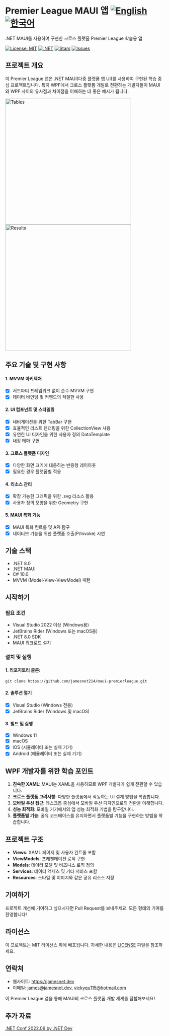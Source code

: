 # Premier League MAUI 앱 [![English](https://img.shields.io/badge/Language-English-blue.svg)](README.md) [![한국어](https://img.shields.io/badge/Language-한국어-red.svg)](README.ko.md)

.NET MAUI를 사용하여 구현한 크로스 플랫폼 Premier League 학습용 앱

[![License: MIT](https://img.shields.io/badge/License-MIT-yellow.svg)](https://opensource.org/licenses/MIT)
[![.NET](https://img.shields.io/badge/.NET-8.0-blue.svg)](https://dotnet.microsoft.com/download)
[![Stars](https://img.shields.io/github/stars/jamesnet214/maui-premierleague.svg)](https://github.com/jamesnet214/maui-premierleague/stargazers)
[![Issues](https://img.shields.io/github/issues/jamesnet214/maui-premierleague.svg)](https://github.com/jamesnet214/maui-premierleague/issues)

## 프로젝트 개요

이 Premier League 앱은 .NET MAUI(다중 플랫폼 앱 UI)를 사용하여 구현된 학습 중심 프로젝트입니다. 특히 WPF에서 크로스 플랫폼 개발로 전환하는 개발자들이 MAUI와 WPF 사이의 유사점과 차이점을 이해하는 데 좋은 예시가 됩니다.

<img width="400" alt="Tables" src="https://user-images.githubusercontent.com/52397976/193004770-75654ac4-ab56-4f4d-bd63-416110b94b18.png"> <img width="400" alt="Results" src="https://user-images.githubusercontent.com/52397976/193004945-4a76f3e2-3583-47e7-aef3-3dc10a265d3e.png">

## 주요 기술 및 구현 사항

#### 1. MVVM 아키텍처
- [x] 서드파티 프레임워크 없이 순수 MVVM 구현
- [x] 데이터 바인딩 및 커맨드의 적절한 사용

#### 2. UI 컴포넌트 및 스타일링
- [x] 네비게이션을 위한 TabBar 구현
- [x] 효율적인 리스트 렌더링을 위한 CollectionView 사용
- [x] 유연한 UI 디자인을 위한 사용자 정의 DataTemplate
- [x] 내장 테마 구현

#### 3. 크로스 플랫폼 디자인
- [x] 다양한 화면 크기에 대응하는 반응형 레이아웃
- [x] 필요한 경우 플랫폼별 적응

#### 4. 리소스 관리
- [x] 확장 가능한 그래픽을 위한 .svg 리소스 활용
- [x] 사용자 정의 모양을 위한 Geometry 구현

#### 5. MAUI 특화 기능
- [x] MAUI 특화 컨트롤 및 API 탐구
- [x] 네이티브 기능을 위한 플랫폼 호출(P/Invoke) 시연

## 기술 스택
- .NET 8.0
- .NET MAUI
- C# 10.0
- MVVM (Model-View-ViewModel) 패턴

## 시작하기

### 필요 조건
- Visual Studio 2022 이상 (Windows용)
- JetBrains Rider (Windows 또는 macOS용)
- .NET 8.0 SDK
- MAUI 워크로드 설치

### 설치 및 실행
#### 1. 리포지토리 클론:

```
git clone https://github.com/jamesnet214/maui-premierleague.git
```

#### 2. 솔루션 열기
- [x] Visual Studio (Windows 전용)
- [x] JetBrains Rider (Windows 및 macOS)

#### 3. 빌드 및 실행
- [x] Windows 11
- [x] macOS
- [x] iOS (시뮬레이터 또는 실제 기기)
- [x] Android (에뮬레이터 또는 실제 기기)

## WPF 개발자를 위한 학습 포인트

1. **친숙한 XAML**: MAUI는 XAML을 사용하므로 WPF 개발자가 쉽게 전환할 수 있습니다.
2. **크로스 플랫폼 고려사항**: 다양한 플랫폼에서 작동하는 UI 설계 방법을 학습합니다.
3. **모바일 우선 접근**: 데스크톱 중심에서 모바일 우선 디자인으로의 전환을 이해합니다.
4. **성능 최적화**: 모바일 기기에서의 앱 성능 최적화 기법을 탐구합니다.
5. **플랫폼별 기능**: 공유 코드베이스를 유지하면서 플랫폼별 기능을 구현하는 방법을 학습합니다.

## 프로젝트 구조

- **Views**: XAML 페이지 및 사용자 컨트롤 포함
- **ViewModels**: 프레젠테이션 로직 구현
- **Models**: 데이터 모델 및 비즈니스 로직 정의
- **Services**: 데이터 액세스 및 기타 서비스 포함
- **Resources**: 스타일 및 이미지와 같은 공유 리소스 저장

## 기여하기

프로젝트 개선에 기여하고 싶으시다면 Pull Request를 보내주세요. 모든 형태의 기여를 환영합니다!

## 라이선스

이 프로젝트는 MIT 라이선스 하에 배포됩니다. 자세한 내용은 [LICENSE](https://github.com/jamesnet214/maui-premierleague/blob/main/LICENSE) 파일을 참조하세요.

## 연락처
- 웹사이트: https://jamesnet.dev
- 이메일: james@jamesnet.dev, vickyqu115@hotmail.com

이 Premier League 앱을 통해 MAUI의 크로스 플랫폼 개발 세계를 탐험해보세요!

## 추가 자료

[.NET Conf 2022.09 by .NET Dev](https://www.youtube.com/watch?v=Z6Z3qgHYaOg&t=16427s)
